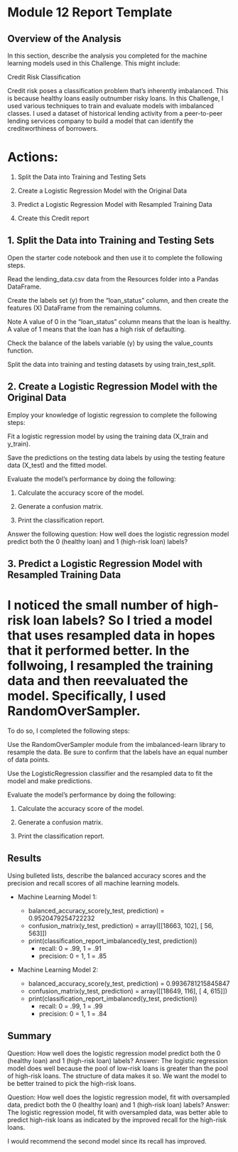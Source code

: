 # Module 12 Report Template

## Overview of the Analysis

In this section, describe the analysis you completed for the machine learning models used in this Challenge. This might include:

Credit Risk Classification

Credit risk poses a classification problem that’s inherently imbalanced. This is because healthy loans easily outnumber risky loans. In this Challenge, I used various techniques to train and evaluate models with imbalanced classes. I used a dataset of historical lending activity from a peer-to-peer lending services company to build a model that can identify the creditworthiness of borrowers.

# Actions:

1. Split the Data into Training and Testing Sets

2. Create a Logistic Regression Model with the Original Data

3. Predict a Logistic Regression Model with Resampled Training Data

4. Create this Credit report


## 1. Split the Data into Training and Testing Sets

Open the starter code notebook and then use it to complete the following steps.

Read the lending_data.csv data from the Resources folder into a Pandas DataFrame.

Create the labels set (y) from the “loan_status” column, and then create the features (X) DataFrame from the remaining columns.

Note A value of 0 in the “loan_status” column means that the loan is healthy. A value of 1 means that the loan has a high risk of defaulting.

Check the balance of the labels variable (y) by using the value_counts function.

Split the data into training and testing datasets by using train_test_split.

## 2. Create a Logistic Regression Model with the Original Data

Employ your knowledge of logistic regression to complete the following steps:

Fit a logistic regression model by using the training data (X_train and y_train).

Save the predictions on the testing data labels by using the testing feature data (X_test) and the fitted model.

Evaluate the model’s performance by doing the following:

1. Calculate the accuracy score of the model.

2. Generate a confusion matrix.

3. Print the classification report.

Answer the following question: How well does the logistic regression model predict both the 0 (healthy loan) and 1 (high-risk loan) labels?

## 3. Predict a Logistic Regression Model with Resampled Training Data

# I noticed the small number of high-risk loan labels? So I tried a model that uses resampled data in hopes that it performed better. In the follwoing, I resampled the training data and then reevaluated the model. Specifically, I used RandomOverSampler.

To do so, I completed the following steps:

Use the RandomOverSampler module from the imbalanced-learn library to resample the data. Be sure to confirm that the labels have an equal number of data points.

Use the LogisticRegression classifier and the resampled data to fit the model and make predictions.

Evaluate the model’s performance by doing the following:

1. Calculate the accuracy score of the model.

2. Generate a confusion matrix.

3. Print the classification report.

## Results

Using bulleted lists, describe the balanced accuracy scores and the precision and recall scores of all machine learning models.

* Machine Learning Model 1:
  * balanced_accuracy_score(y_test, prediction) = 0.9520479254722232
  * confusion_matrix(y_test, prediction) = array([[18663,   102],
       [   56,   563]])
  * print(classification_report_imbalanced(y_test, prediction)) 
      * recall: 0 = .99, 1 = .91
      * precision: 0 = 1, 1 = .85
 
 


* Machine Learning Model 2:
  * balanced_accuracy_score(y_test, prediction) = 0.9936781215845847
  * confusion_matrix(y_test, prediction) = array([[18649,   116],
       [    4,   615]])
  * print(classification_report_imbalanced(y_test, prediction)) 
      * recall: 0 = .99, 1 = .99
      * precision: 0 = 1, 1 = .84
      

## Summary

Question: How well does the logistic regression model predict both the 0 (healthy loan) and 1 (high-risk loan) labels?
Answer: The logistic regression model does well because the pool of low-risk loans is greater than the pool of high-risk loans. The structure of data makes it so. We want the model to be better trained to pick the high-risk loans.

Question: How well does the logistic regression model, fit with oversampled data, predict both the 0 (healthy loan) and 1 (high-risk loan) labels?
Answer: The logistic regression model, fit with oversampled data, was better able to predict high-risk loans as indicated by the improved recall for the high-risk loans.

I would recommend the second model since its recall has improved.


